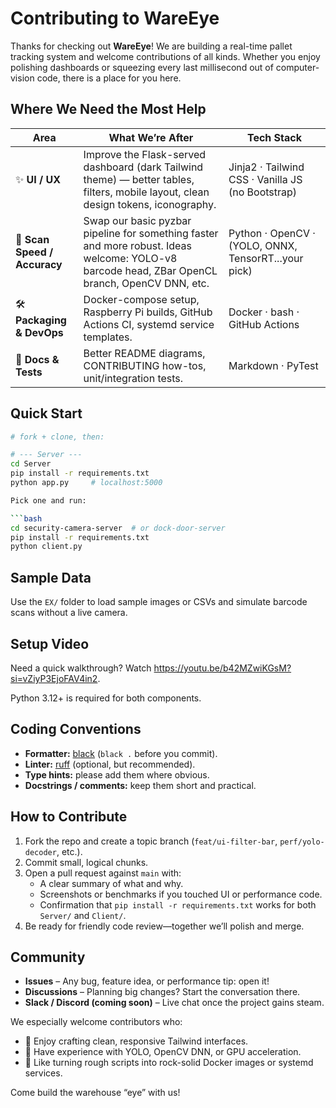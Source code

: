 # Contributing to WareEye

Thanks for checking out **WareEye**! We are building a real-time pallet tracking system and welcome contributions of all kinds. Whether you enjoy polishing dashboards or squeezing every last millisecond out of computer-vision code, there is a place for you here.

## Where We Need the Most Help

| Area | What We’re After | Tech Stack |
|------|-------------------|-----------|
| ✨ **UI / UX** | Improve the Flask-served dashboard (dark Tailwind theme) — better tables, filters, mobile layout, clean design tokens, iconography. | Jinja2 · Tailwind CSS · Vanilla JS (no Bootstrap) |
| 🚀 **Scan Speed / Accuracy** | Swap our basic pyzbar pipeline for something faster and more robust. Ideas welcome: YOLO-v8 barcode head, ZBar OpenCL branch, OpenCV DNN, etc. | Python · OpenCV · (YOLO, ONNX, TensorRT...your pick) |
| 🛠 **Packaging & DevOps** | Docker-compose setup, Raspberry Pi builds, GitHub Actions CI, systemd service templates. | Docker · bash · GitHub Actions |
| 📝 **Docs & Tests** | Better README diagrams, CONTRIBUTING how-tos, unit/integration tests. | Markdown · PyTest |

## Quick Start

```bash
# fork + clone, then:

# --- Server ---
cd Server
pip install -r requirements.txt
python app.py     # localhost:5000

Pick one and run:

```bash
cd security-camera-server  # or dock-door-server
pip install -r requirements.txt
python client.py
```
## Sample Data

Use the `EX/` folder to load sample images or CSVs and simulate barcode scans without a live camera.

## Setup Video

Need a quick walkthrough? Watch <https://youtu.be/b42MZwiKGsM?si=vZiyP3EjoFAV4in2>.

Python 3.12+ is required for both components.

## Coding Conventions

* **Formatter:** [black](https://black.readthedocs.io/) (`black .` before you commit).
* **Linter:** [ruff](https://beta.ruff.rs/) (optional, but recommended).
* **Type hints:** please add them where obvious.
* **Docstrings / comments:** keep them short and practical.

## How to Contribute

1. Fork the repo and create a topic branch (`feat/ui-filter-bar`, `perf/yolo-decoder`, etc.).
2. Commit small, logical chunks.
3. Open a pull request against `main` with:
   - A clear summary of what and why.
   - Screenshots or benchmarks if you touched UI or performance code.
   - Confirmation that `pip install -r requirements.txt` works for both `Server/` and `Client/`.
4. Be ready for friendly code review—together we’ll polish and merge.

## Community

* **Issues** – Any bug, feature idea, or performance tip: open it!
* **Discussions** – Planning big changes? Start the conversation there.
* **Slack / Discord (coming soon)** – Live chat once the project gains steam.

We especially welcome contributors who:

* 💜 Enjoy crafting clean, responsive Tailwind interfaces.
* 🤖 Have experience with YOLO, OpenCV DNN, or GPU acceleration.
* 🐧 Like turning rough scripts into rock-solid Docker images or systemd services.

Come build the warehouse “eye” with us!
